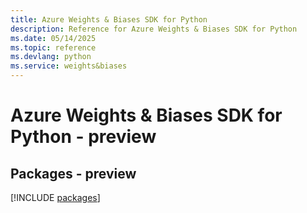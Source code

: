 ```yaml
---
title: Azure Weights & Biases SDK for Python
description: Reference for Azure Weights & Biases SDK for Python
ms.date: 05/14/2025
ms.topic: reference
ms.devlang: python
ms.service: weights&biases
---
```

# Azure Weights & Biases SDK for Python - preview
## Packages - preview
[!INCLUDE [packages](weights-&-biases-index.md)]